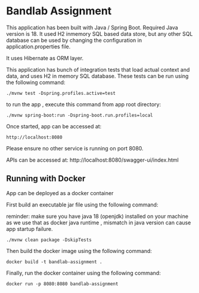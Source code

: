 # Bandlab Assignment 

This application has been built with Java / Spring Boot. Required Java version is 18. 
It used H2 inmemory SQL based data store, but any other SQL database can 
be used by changing the configuration in application.properties file.

It uses Hibernate as ORM layer. 

This application has bunch of integration tests that load actual context and data, and uses H2 in memory SQL database. 
These tests can be run using the following command:


`./mvnw test -Dspring.profiles.active=test`


to run the app , execute this command from app root directory:

`./mvnw spring-boot:run -Dspring-boot.run.profiles=local`

Once started, app can be accessed at: 

`http://localhost:8080`

Please ensure no other service is running on port 8080. 

APIs can be accessed at:
http://localhost:8080/swagger-ui/index.html 

## Running with Docker
App can be deployed as a docker container

First build an executable jar file using the following command:

reminder: make sure you have java 18 (openjdk) installed on your machine
as we use that as docker java runtime , mismatch in java version can cause app startup failure.

`./mvnw clean package -DskipTests`

Then build the docker image using the following command:

`docker build -t bandlab-assignment .`

Finally, run the docker container using the following command:

`docker run -p 8080:8080 bandlab-assignment`







